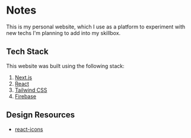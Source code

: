 # Notes

This is my personal website, which I use as a platform to experiment with new techs I'm planning to add into my skillbox.


## Tech Stack

This website was built using the following stack:

1. [Next.js](https://nextjs.org/)
2. [React](https://reactjs.org/)
3. [Tailwind CSS](https://tailwindcss.com/)
4. [Firebase](https://firebase.google.com/)

## Design Resources

- [react-icons](https://react-icons.github.io/react-icons/icons?name=fi)
